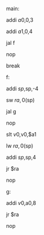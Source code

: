 main:

addi $a0,$0,3

addi $a1,$0,4

jal f

nop

break

f:

addi $sp,$sp,-4

sw $ra,0($sp)

jal g

nop

slt $v0,$v0,$a1

lw $ra,0($sp)

addi $sp,$sp,4

jr $ra

nop

g:

addi $v0,$a0,8

jr $ra

nop
